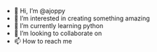 - 👋 Hi, I’m @ajoppy
- 👀 I’m interested in creating something amazing
- 🌱 I’m currently learning python
- 💞️ I’m looking to collaborate on 
- 📫 How to reach me

<!---
ajoppy/ajoppy is a ✨ special ✨ repository because its `README.md` (this file) appears on your GitHub profile.
You can click the Preview link to take a look at your changes.
--->

